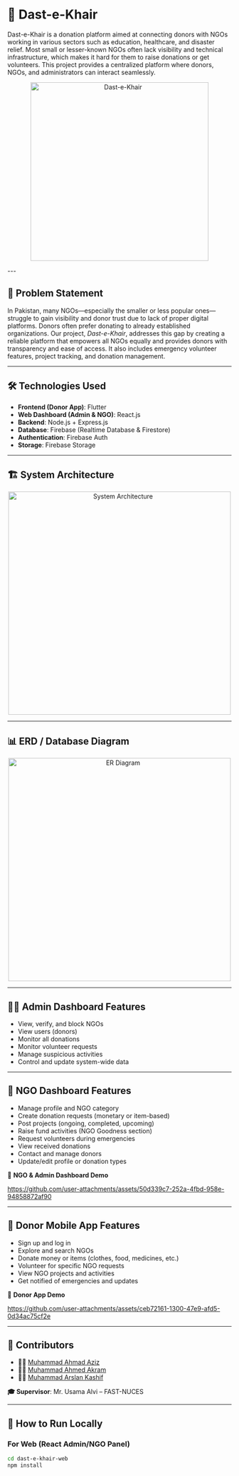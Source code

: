 # 🌟 Dast-e-Khair
Dast-e-Khair is a donation platform aimed at connecting donors with NGOs working in various sectors such as education, healthcare, and disaster relief. Most small or lesser-known NGOs often lack visibility and technical infrastructure, which makes it hard for them to raise donations or get volunteers. This project provides a centralized platform where donors, NGOs, and administrators can interact seamlessly.
<p align="center">
  <img src="https://github.com/user-attachments/assets/1beab378-b1f7-4c2b-811e-b744099c0947" alt="Dast-e-Khair" width="400"/>
</p>
---

## 📌 Problem Statement

In Pakistan, many NGOs—especially the smaller or less popular ones—struggle to gain visibility and donor trust due to lack of proper digital platforms. Donors often prefer donating to already established organizations. Our project, *Dast-e-Khair*, addresses this gap by creating a reliable platform that empowers all NGOs equally and provides donors with transparency and ease of access. It also includes emergency volunteer features, project tracking, and donation management.

---

## 🛠️ Technologies Used

- **Frontend (Donor App)**: Flutter  
- **Web Dashboard (Admin & NGO)**: React.js  
- **Backend**: Node.js + Express.js  
- **Database**: Firebase (Realtime Database & Firestore)  
- **Authentication**: Firebase Auth  
- **Storage**: Firebase Storage  

---

## 🏗️ System Architecture

<p align="center">
  <img src="https://github.com/user-attachments/assets/280f95ea-d6fe-4267-87c4-3bb478782b82" alt="System Architecture" width="500"/>
</p>

---

## 📊 ERD / Database Diagram

<p align="center">
  <img src="https://github.com/user-attachments/assets/a3f951bb-919b-4167-ab40-58e1d86a7f5f" alt="ER Diagram" width="500"/>
</p>

---

## 🧑‍💼 Admin Dashboard Features

- View, verify, and block NGOs
- View users (donors)
- Monitor all donations
- Monitor volunteer requests
- Manage suspicious activities
- Control and update system-wide data

---

## 🏢 NGO Dashboard Features

- Manage profile and NGO category
- Create donation requests (monetary or item-based)
- Post projects (ongoing, completed, upcoming)
- Raise fund activities (NGO Goodness section)
- Request volunteers during emergencies
- View received donations
- Contact and manage donors
- Update/edit profile or donation types

🎥 **NGO & Admin Dashboard Demo**  



https://github.com/user-attachments/assets/50d339c7-252a-4fbd-958e-94858872af90


---

## 📱 Donor Mobile App Features

- Sign up and log in
- Explore and search NGOs
- Donate money or items (clothes, food, medicines, etc.)
- Volunteer for specific NGO requests
- View NGO projects and activities
- Get notified of emergencies and updates

🎥 **Donor App Demo**  

https://github.com/user-attachments/assets/ceb72161-1300-47e9-afd5-0d34ac75cf2e


---

## 🤝 Contributors

- 👨‍💻 [Muhammad Ahmad Aziz](https://github.com/Ahmad-Aziz-2003)
- 👨‍💻 [Muhammad Ahmed Akram](https://github.com/ahmedakram06)
- 👨‍💻 [Muhammad Arslan Kashif](https://github.com/arslankashifcs)

**🎓 Supervisor**: Mr. Usama Alvi – FAST-NUCES


---

## 🚀 How to Run Locally

### For Web (React Admin/NGO Panel)
```bash
cd dast-e-khair-web
npm install

